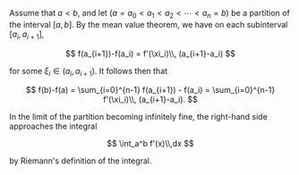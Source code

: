 Assume that $a < b$, and let $(a=a_0 < a_1 < a_2 < \cdots < a_n=b)$ be a 
partition of the interval $[a, b]$. By the mean value theorem,
we have on each subinterval $[a_i, a_{i+1}]$,

$$
f(a_{i+1})-f(a_i) = f'(\xi_i)\\, (a_{i+1}-a_i)
$$

for some $\xi_i\in (a_i, a_{i+1})$. It follows then that

$$
f(b)-f(a) = \sum_{i=0}^{n-1} f(a_{i+1}) - f(a_i) = \sum_{i=0}^{n-1} f'(\xi_i)\\, (a_{i+1}-a_i).
$$

In the limit of the partition becoming infinitely fine, the right-hand side
approaches the integral

$$
\int_a^b f'(x)\\,dx
$$

by Riemann's definition of the integral.
